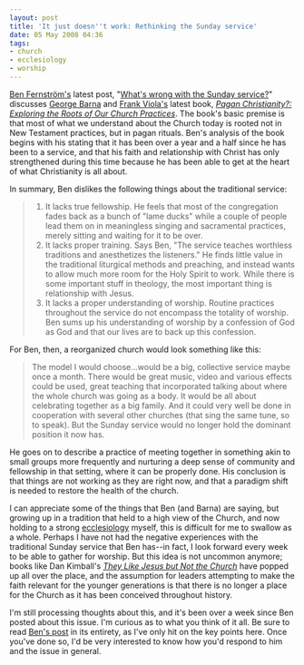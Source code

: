 ```yaml
---
layout: post
title: 'It just doesn''t work: Rethinking the Sunday service'
date: 05 May 2008 04:36
tags:
- church
- ecclesiology
- worship
---
```

<p><a href="http://eot.bof.nu/">Ben Fernstr&ouml;m's</a> latest post, "<a href="http://eot.bof.nu/index.php/2008/04/23/whats-wrong-with-the-sunday-service.html">What's wrong with the Sunday service?</a>" discusses <a href="http://en.wikipedia.org/wiki/George_Barna">George Barna</a> and <a href="http://en.wikipedia.org/wiki/Frank_Viola">Frank Viola's</a> latest book, <a href="http://www.amazon.com/Pagan-Christianity-Exploring-Church-Practices/dp/141431485X/ref=pd_bbs_sr_1?ie=UTF8&amp;s=books&amp;qid=1210004652&amp;sr=8-1"><em>Pagan Christianity?: Exploring the Roots of Our Church Practices</em></a>.  The book's basic premise is that most of what we understand about the Church today is rooted not in New Testament practices, but in pagan rituals.  Ben's analysis of the book begins with his stating that it has been over a year and a half since he has been to a service, and that his faith and relationship with Christ has only strengthened during this time because he has been able to get at the heart of what Christianity is all about.</p>
<p>In summary, Ben dislikes the following things about the traditional service:</p>

<blockquote>
<ol>
<li>It lacks true fellowship.  He feels that most of the congregation fades back as a bunch of "lame ducks" while a couple of people lead them on in meaningless singing and sacramental practices, merely sitting and waiting for it to be over.</li>
<li>It lacks proper training.  Says Ben, "The service teaches worthless traditions and anesthetizes the listeners."  He finds little value in the traditional liturgical methods and preaching, and instead wants to allow much more room for the Holy Spirit to work.  While there is some important stuff in theology, the most important thing is relationship with Jesus.</li>
<li>It lacks a proper understanding of worship.  Routine practices throughout the service do not encompass the totality of worship.  Ben sums up his understanding of worship by a confession of God as God and that our lives are to back up this confession.</li>
</ol>
</blockquote>

<p>For Ben, then, a reorganized church would look something like this:</p>

<blockquote>
The model I would choose...would be a big, collective service maybe once a month. There would be great music, video and various effects could be used, great teaching that incorporated talking about where the whole church was going as a body. It would be all about celebrating together as a big family. And it could very well be done in cooperation with several other churches (that sing the same tune, so to speak).  But the Sunday service would no longer hold the dominant position it now has.
</blockquote>

<p>He goes on to describe a practice of meeting together in something akin to small groups more frequently and nurturing a deep sense of community and fellowship in that setting, where it can be properly done.  His conclusion is that things are not working as they are right now, and that a paradigm shift is needed to restore the health of the church.</p>
<p>I can appreciate some of the things that Ben (and Barna) are saying, but growing up in a tradition that held to a high view of the Church, and now holding to a strong <a href="http://en.wikipedia.org/wiki/Ecclesiology">ecclesiology</a> myself, this is difficult for me to swallow as a whole.  Perhaps I have not had the negative experiences with the traditional Sunday service that Ben has--in fact, I look forward every week to be able to gather for worship.  But this idea is not uncommon anymore; books like Dan Kimball's <a href="http://www.amazon.com/They-Like-Jesus-but-Church/dp/0310245907/ref=pd_bbs_sr_1?ie=UTF8&amp;s=books&amp;qid=1210004996&amp;sr=8-1"><span style="font-style: italic;">They Like Jesus but Not the Church</span></a> have popped up all over the place, and the assumption for leaders attempting to make the faith relevant for the younger generations is that there is no longer a place for the Church as it has been conceived throughout history.</p>

I'm still processing thoughts about this, and it's been over a week since Ben posted about this issue.  I'm curious as to what you think of it all.  Be sure to read <a href="http://eot.bof.nu/index.php/2008/04/23/whats-wrong-with-the-sunday-service.html">Ben's post</a> in its entirety, as I've only hit on the key points here.  Once you've done so, I'd be very interested to know how you'd respond to him and the issue in general.
